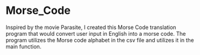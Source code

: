 # Morse_Code
Inspired by the movie Parasite, I created this Morse Code translation program that would convert user input in English into a morse code. The program utilizes the Morse code alphabet in the csv file and utilizes it in the main function.
